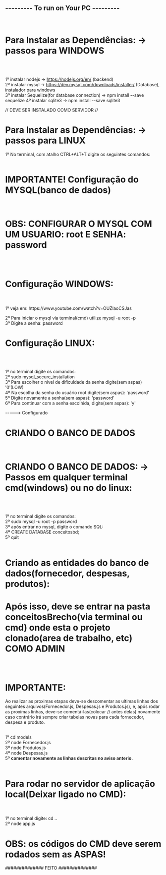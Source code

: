 <h2> --------- To run on Your PC --------- </h2>
<br>

<h1> Para Instalar as Dependências: -> passos para WINDOWS</h1> <br><br>

1º instalar nodejs -> https://nodejs.org/en/ (backend) <br>
2º instalar mysql ->  https://dev.mysql.com/downloads/installer/ (Database), instalador para windows <br>
3º instalar Sequelize(for database connection) -> npm install --save sequelize
4º instalar sqlite3 -> npm install --save sqlite3

// DEVE SER INSTALADO COMO SERVIDOR // <br>

<h1> Para Instalar as Dependências: -> passos para LINUX</h1>

1º No terminal, com atalho CTRL+ALT+T digite os seguintes comandos: <br><br>

<h1> IMPORTANTE! Configuração do MYSQL(banco de dados)</h1> 
<br>
<h1> OBS: CONFIGURAR O MYSQL COM UM USUARIO: root E SENHA: password </h1><br>
<br>
<h1> Configuração WINDOWS: </h1><br><br>
1º  veja em: https://www.youtube.com/watch?v=OUZIaoCSJas <br>

2º Para iniciar o mysql via terminal(cmd) utilize mysql -u root -p <br>
3º Digite a senha: password

<h1> Configuração LINUX: </h1><br><br>

1º no terminal digite os comandos: <br>
2º sudo mysql_secure_installation <br>
3º Para escolher o nivel de dificuldade da senha digite(sem aspas) '0'(LOW)<br>
4º Na escolha da senha do usuário root digite(sem aspas): 'password'<br>
5º Digite novamente a senha(sem aspas): 'password'<br>
6º Para continuar com a senha escolhida, digite(sem aspas): 'y'<br>

-----> Configurado <br>
<h1> CRIANDO O BANCO DE DADOS </h1>

<br>

<h1> CRIANDO O BANCO DE DADOS: -> Passos em qualquer terminal cmd(windows) ou no do linux: </h1><br><br>

1º no terminal digite os comandos: <br>
2º sudo mysql -u root -p password <br>
3º após entrar no mysql, digite o comando SQL: <br>
4º CREATE DATABASE conceitosbd; <br>
5º quit <br><br>

<h1> Criando as entidades do banco de dados(fornecedor, despesas, produtos): </h1>

<h1> Após isso, deve se entrar na pasta conceitosBrecho(via terminal ou cmd) onde esta o projeto clonado(area de trabalho, etc) COMO ADMIN</h1><br><br>

<h1> <strong>IMPORTANTE:</strong></h1> Ao realizar as proximas etapas deve-se descomentar as ultimas linhas dos seguintes arquivos(Fornecedor.js, Despesas.js e Produtos.js), e, após rodar as proximas linhas, deve-se comentá-las(colocar // antes delas) novamente caso contrário irá sempre criar tabelas novas para cada fornecedor, despesa e produto.<br><br>

1º cd models <br>
2º node Fornecedor.js <br>
3º node Produtos.js <br> 
4º node Despesas.js <br> 
5º <strong> comentar novamente as linhas descritas no aviso anterio. </strong> <br><br>

<h1> Para rodar no servidor de aplicação local(Deixar ligado no CMD): </h1>
<br><br>
1º no terminal digite: cd .. <br>
2º node app.js <br>

<h1><strong>OBS:</Strong> os códigos do CMD deve serem rodados sem as ASPAS! </h1>

############## FEITO ##############
